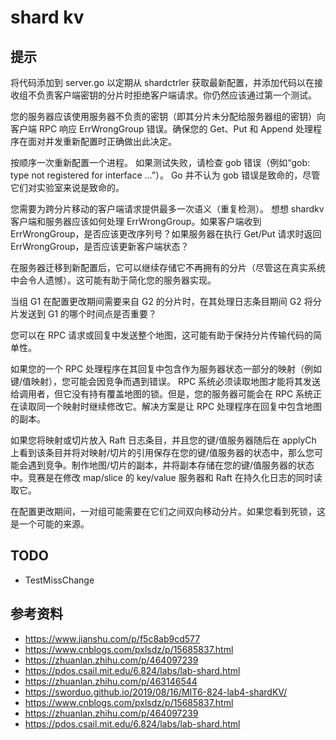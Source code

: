 # shard kv

## 提示

将代码添加到 server.go 以定期从 shardctrler 获取最新配置，并添加代码以在接收组不负责客户端密钥的分片时拒绝客户端请求。你仍然应该通过第一个测试。

您的服务器应该使用服务器不负责的密钥（即其分片未分配给服务器组的密钥）向客户端 RPC 响应 ErrWrongGroup 错误。确保您的 Get、Put 和 Append 处理程序在面对并发重新配置时正确做出此决定。

按顺序一次重新配置一个进程。
如果测试失败，请检查 gob 错误（例如“gob: type not registered for interface ...”）。 Go 并不认为 gob 错误是致命的，尽管它们对实验室来说是致命的。

您需要为跨分片移动的客户端请求提供最多一次语义（重复检测）。
想想 shardkv 客户端和服务器应该如何处理 ErrWrongGroup。如果客户端收到 ErrWrongGroup，是否应该更改序列号？如果服务器在执行 Get/Put 请求时返回 ErrWrongGroup，是否应该更新客户端状态？

在服务器迁移到新配置后，它可以继续存储它不再拥有的分片（尽管这在真实系统中会令人遗憾）。这可能有助于简化您的服务器实现。

当组 G1 在配置更改期间需要来自 G2 的分片时，在其处理日志条目期间 G2 将分片发送到 G1 的哪个时间点是否重要？

您可以在 RPC 请求或回复中发送整个地图，这可能有助于保持分片传输代码的简单性。

如果您的一个 RPC 处理程序在其回复中包含作为服务器状态一部分的映射（例如键/值映射），您可能会因竞争而遇到错误。 RPC 系统必须读取地图才能将其发送给调用者，但它没有持有覆盖地图的锁。但是，您的服务器可能会在 RPC 系统正在读取同一个映射时继续修改它。解决方案是让 RPC 处理程序在回复中包含地图的副本。

如果您将映射或切片放入 Raft 日志条目，并且您的键/值服务器随后在 applyCh 上看到该条目并将对映射/切片的引用保存在您的键/值服务器的状态中，那么您可能会遇到竞争。制作地图/切片的副本，并将副本存储在您的键/值服务器的状态中。竞赛是在修改 map/slice 的 key/value 服务器和 Raft 在持久化日志的同时读取它。

在配置更改期间，一对组可能需要在它们之间双向移动分片。如果您看到死锁，这是一个可能的来源。

## TODO

- TestMissChange

## 参考资料

- https://www.jianshu.com/p/f5c8ab9cd577
- https://www.cnblogs.com/pxlsdz/p/15685837.html
- https://zhuanlan.zhihu.com/p/464097239
- https://pdos.csail.mit.edu/6.824/labs/lab-shard.html
- https://zhuanlan.zhihu.com/p/463146544
- https://sworduo.github.io/2019/08/16/MIT6-824-lab4-shardKV/
- https://www.cnblogs.com/pxlsdz/p/15685837.html
- https://zhuanlan.zhihu.com/p/464097239
- https://pdos.csail.mit.edu/6.824/labs/lab-shard.html
